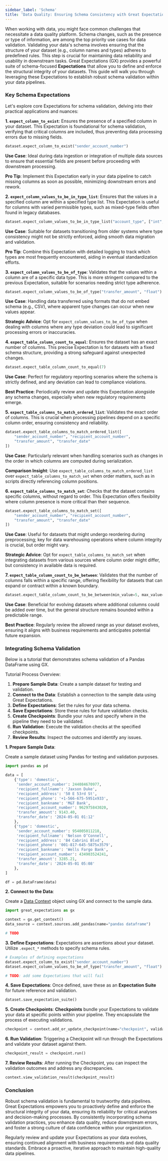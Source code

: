 ```yaml
---
sidebar_label: 'Schema'
title: 'Data Quality: Ensuring Schema Consistency with Great Expectations'
---
```


When working with data, you might face common challenges that necessitate a data quality platform.
Schema changes, such as the presence or type of information, are among the top priority use cases
for data validation. Validating your data's schema involves ensuring that the structure of your
dataset (e.g., column names and types) adheres to predefined rules. This step is crucial for
maintaining data reliability and usability in downstream tasks. Great Expectations (GX) provides a
powerful suite of schema-focused **Expectations** that allow you to define and enforce the
structural integrity of your datasets. This guide will walk you through leveraging these
Expectations to establish robust schema validation within your data pipelines.

### Key Schema Expectations

Let's explore core Expectations for schema validation, delving into their practical applications and
nuances:

**1. `expect_column_to_exist`**:
Ensures the presence of a specified column in your dataset. This Expectation is foundational for
schema validation, verifying that critical columns are included, thus preventing data processing
errors due to missing fields.

```python
dataset.expect_column_to_exist("sender_account_number")
```

**Use Case**: Ideal during data ingestion or integration of multiple data sources to ensure that
essential fields are present before proceeding with downstream processing.

**Pro Tip**: Implement this Expectation early in your data pipeline to catch missing columns as soon
as possible, minimizing downstream errors and rework.

**2. `expect_column_values_to_be_in_type_list`**:
Ensures that the values in a specified column are within a specified type list. This Expectation is
useful for columns with varied permissible types, such as mixed-type fields often found in legacy
databases.

```python
dataset.expect_column_values_to_be_in_type_list("account_type", ["int", "str"])
```

**Use Case**: Suitable for datasets transitioning from older systems where type consistency might
not be strictly enforced, aiding smooth data migration and validation.

**Pro Tip**: Combine this Expectation with detailed logging to track which types are most frequently
encountered, aiding in eventual standardization efforts.

**3. `expect_column_values_to_be_of_type`**:
Validates that the values within a column are of a specific data type. This is more stringent
compared to the previous Expectation, suitable for scenarios needing strict type adherence.

```python
dataset.expect_column_values_to_be_of_type("transfer_amount", "float")
```

**Use Case**: Handling data transferred using formats that do not embed schema (e.g., CSV), where
apparent type changes can occur when new values appear.

**Strategic Advice**: Opt for `expect_column_values_to_be_of_type` when dealing with columns where
any type deviation could lead to significant processing errors or inaccuracies.

**4. `expect_table_column_count_to_equal`**:
Ensures the dataset has an exact number of columns. This precise Expectation is for datasets with a
fixed schema structure, providing a strong safeguard against unexpected changes.

```python
dataset.expect_table_column_count_to_equal(7)
```

**Use Case**: Perfect for regulatory reporting scenarios where the schema is strictly defined, and
any deviation can lead to compliance violations.

**Best Practice**: Periodically review and update this Expectation alongside any schema changes,
especially when new regulatory requirements emerge.

**5. `expect_table_columns_to_match_ordered_list`**:
Validates the exact order of columns. This is crucial when processing pipelines depend on a specific
column order, ensuring consistency and reliability.

```python
dataset.expect_table_columns_to_match_ordered_list([
    "sender_account_number", "recipient_account_number",
    "transfer_amount", "transfer_date"
])
```

**Use Case**: Particularly relevant when handling scenarios such as changes in the order in which
columns are computed during serialization.

**Comparison Insight**: Use `expect_table_columns_to_match_ordered_list` over
`expect_table_columns_to_match_set` when order matters, such as in scripts directly referencing column positions.

**6. `expect_table_columns_to_match_set`**:
Checks that the dataset contains specific columns, without regard to order. This Expectation offers
flexibility where column presence is more critical than their sequence.

```python
dataset.expect_table_columns_to_match_set([
    "sender_account_number", "recipient_account_number",
    "transfer_amount", "transfer_date"
])
```

**Use Case**: Useful for datasets that might undergo reordering during preprocessing; key for data
warehousing operations where column integrity is crucial, but order might vary.

**Strategic Advice**: Opt for `expect_table_columns_to_match_set` when integrating datasets from
various sources where column order might differ, but consistency in available data is required.

**7. `expect_table_column_count_to_be_between`**:
Validates that the number of columns falls within a specific range, offering flexibility for
datasets that can expand or contract within a known boundary.

```python
dataset.expect_table_column_count_to_be_between(min_value=5, max_value=7)
```

**Use Case**: Beneficial for evolving datasets where additional columns could be added over time,
but the general structure remains bounded within a predictable range.

**Best Practice**: Regularly review the allowed range as your dataset evolves, ensuring it aligns
with business requirements and anticipates potential future expansion.

### Integrating Schema Validation

Below is a tutorial that demonstrates schema validation of a Pandas DataFrame using GX.

Tutorial Process Overview:

1. **Prepare Sample Data**: Create a sample dataset for testing and validation.
2. **Connect to the Data**: Establish a connection to the sample data using Great Expectations.
3. **Define Expectations**: Set the rules for your data schema.
4. **Save Expectations**: Store these rules for future validation checks.
5. **Create Checkpoints**: Bundle your rules and specify where in the pipeline they need to be validated.
6. **Run Validation**: Execute the validation checks at the specified checkpoints.
7. **Review Results**: Inspect the outcomes and identify any issues.

**1. Prepare Sample Data**:

Create a sample dataset using Pandas for testing and validation purposes.

```python
import pandas as pd

data = [
    {'type': 'domestic',
     'sender_account_number': 244084670977,
     'recipient_fullname': 'Jaxson Duke',
     'recipient_address': '50 E 53rd St',
     'recipient_phone': '+1-566-675-5951x933',
     'recipient_bankname': 'M&T Bank',
     'recipient_account_number': 962975843020,
     'transfer_amount': 9143.40,
     'transfer_date': '2024-05-01 01:12'
    },
    {'type': 'domestic',
     'sender_account_number': 954005011218,
     'recipient_fullname': 'Nelson O’Connell',
     'recipient_address': '84 Cabrini Blvd',
     'recipient_phone': '001-817-645-5875x3579',
     'recipient_bankname': 'Wells Fargo Bank',
     'recipient_account_number': 434903524241,
     'transfer_amount': 3285.21,
     'transfer_date': '2024-05-01 05:08'
    },
]

df = pd.DataFrame(data)
```

**2. Connect to the Data**:

Create a [Data Context](#) object using GX and connect to the sample data.

```python
import great_expectations as gx

context = gx.get_context()
data_source = context.sources.add_pandas(name="pandas dataframe")

# TODO
```

**3. Define Expectations**:
Expectations are assertions about your dataset. Utilize `.expect_*` methods to specify schema rules.
```python
# Examples of defining expectations
dataset.expect_column_to_exist("sender_account_number")
dataset.expect_column_values_to_be_of_type("transfer_amount", "float")

# TODO: add some Expectations that will fail
```

**4. Save Expectations**:
Once defined, save these as an **Expectation Suite** for future reference and validation.
```python
dataset.save_expectation_suite()
```

**5. Create Checkpoints**:
**Checkpoints** bundle your Expectations to validate your data at specific points within your pipeline. They encapsulate the process of executing validations.
```python
checkpoint = context.add_or_update_checkpoint(name="checkpoint", validator=dataset)
```

**6. Run Validation**:
Triggering a Checkpoint will run through the Expectations and validate your dataset against them.
```python
checkpoint_result = checkpoint.run()
```

**7. Review Results**:
After running the Checkpoint, you can inspect the validation outcomes and address any discrepancies.
```python
context.view_validation_result(checkpoint_result)
```


### Conclusion

Robust schema validation is fundamental to trustworthy data pipelines. Great Expectations empowers you to proactively define and enforce the structural integrity of your data, ensuring its reliability for critical analyses and decision-making processes. By consistently incorporating schema validation practices, you enhance data quality, reduce downstream errors, and foster a strong culture of data confidence within your organization.

Regularly review and update your Expectations as your data evolves, ensuring continued alignment with business requirements and data quality standards. Embrace a proactive, iterative approach to maintain high-quality data pipelines.
